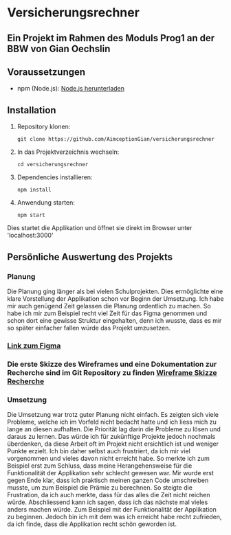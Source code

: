 # Versicherungsrechner
## Ein Projekt im Rahmen des Moduls Prog1 an der BBW von Gian Oechslin

## Voraussetzungen
- npm (Node.js): [Node.js herunterladen](https://nodejs.org/en)

## Installation
1. Repository klonen:
    ```
    git clone https://github.com/AimceptionGian/versicherungsrechner
    ```
2. In das Projektverzeichnis wechseln:
    ```
    cd versicherungsrechner
    ```
3. Dependencies installieren:
    ```
    npm install
    ```
4. Anwendung starten:
    ```
    npm start
    ```

Dies startet die Applikation und öffnet sie direkt im Browser unter 'localhost:3000'

## Persönliche Auswertung des Projekts

### Planung
Die Planung ging länger als bei vielen Schulprojekten. Dies ermöglichte eine klare Vorstellung der Applikation schon vor Beginn der Umsetzung.
Ich habe mir auch genügend Zeit gelassen die Planung ordentlich zu machen. So habe ich mir zum Beispiel recht viel Zeit für das Figma genommen und schon dort eine gewisse Struktur eingehalten, denn ich wusste, dass es mir so später einfacher fallen würde das Projekt umzusetzen.

### [Link zum Figma](https://www.figma.com/design/8Rlp0IMoxCjrrBXGVKL026/Material-3-Design-Kit-(Community)?node-id=54796-26325&t=SogrsbI4ghctc6Ci-1)

### Die erste Skizze des Wireframes und eine Dokumentation zur Recherche sind im Git Repository zu finden [Wireframe Skizze](https://github.com/AimceptionGian/versicherungsrechner/blob/main/WireframeSkizze.pdf) [Recherche](https://github.com/AimceptionGian/versicherungsrechner/blob/main/RechercheVersicherungsrechner.pdf)

### Umsetzung
Die Umsetzung war trotz guter Planung nicht einfach. Es zeigten sich viele Probleme, welche ich im Vorfeld nicht bedacht hatte und ich liess mich zu lange an diesen aufhalten.
Die Priorität lag darin die Probleme zu lösen und daraus zu lernen. Das würde ich für zukünftige Projekte jedoch nochmals überdenken, da diese Arbeit oft im Projekt nicht ersichtlich ist und weniger Punkte erzielt. Ich bin daher selbst auch frustriert, da ich mir viel vorgenommen und vieles davon nicht erreicht habe. So merkte ich zum Beispiel erst zum Schluss, dass meine Herangehensweise für die Funktionalität der Applikation sehr schlecht gewesen war. Mir wurde erst gegen Ende klar, dass ich praktisch meinen ganzen Code umschreiben musste, um zum Beispiel die Prämie zu berechnen. So steigte die Frustration, da ich auch merkte, dass für das alles die Zeit nicht reichen würde.
Abschliessend kann ich sagen, dass ich das nächste mal vieles anders machen würde. Zum Beispiel mit der Funktionalität der Applikation zu beginnen. Jedoch bin ich mit dem was ich erreicht habe recht zufrieden, da ich finde, dass die Applikation recht schön geworden ist.
